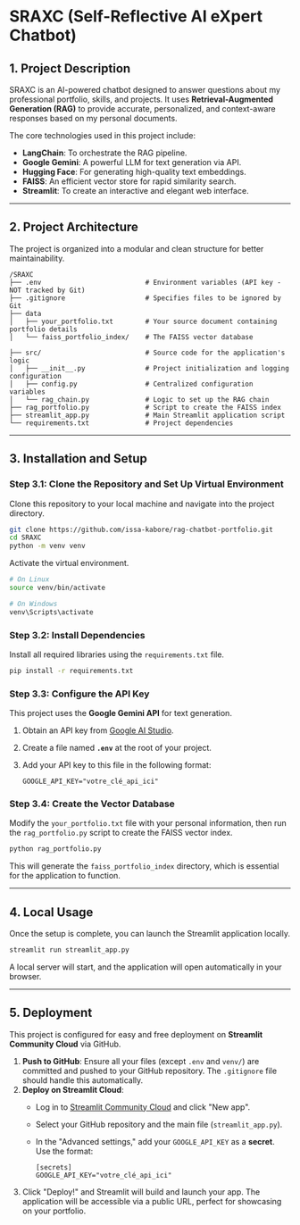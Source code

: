 # SRAXC (Self-Reflective AI eXpert Chatbot)

## 1\. Project Description

SRAXC is an AI-powered chatbot designed to answer questions about my professional portfolio, skills, and projects. It uses **Retrieval-Augmented Generation (RAG)** to provide accurate, personalized, and context-aware responses based on my personal documents.

The core technologies used in this project include:

  * **LangChain**: To orchestrate the RAG pipeline.
  * **Google Gemini**: A powerful LLM for text generation via API.
  * **Hugging Face**: For generating high-quality text embeddings.
  * **FAISS**: An efficient vector store for rapid similarity search.
  * **Streamlit**: To create an interactive and elegant web interface.

-----

## 2\. Project Architecture

The project is organized into a modular and clean structure for better maintainability.

```
/SRAXC
├── .env                          # Environment variables (API key - NOT tracked by Git)
├── .gitignore                    # Specifies files to be ignored by Git
├── data
│   ├── your_portfolio.txt        # Your source document containing portfolio details
│   └── faiss_portfolio_index/    # The FAISS vector database

├── src/                          # Source code for the application's logic
│   ├── __init__.py               # Project initialization and logging configuration
│   ├── config.py                 # Centralized configuration variables
│   └── rag_chain.py              # Logic to set up the RAG chain
├── rag_portfolio.py              # Script to create the FAISS index
├── streamlit_app.py              # Main Streamlit application script
└── requirements.txt              # Project dependencies
```

-----

## 3\. Installation and Setup

### Step 3.1: Clone the Repository and Set Up Virtual Environment

Clone this repository to your local machine and navigate into the project directory.

```bash
git clone https://github.com/issa-kabore/rag-chatbot-portfolio.git
cd SRAXC
python -m venv venv
```

Activate the virtual environment.

```bash
# On Linux
source venv/bin/activate

# On Windows
venv\Scripts\activate
```

### Step 3.2: Install Dependencies

Install all required libraries using the `requirements.txt` file.

```bash
pip install -r requirements.txt
```

### Step 3.3: Configure the API Key

This project uses the **Google Gemini API** for text generation.

1.  Obtain an API key from [Google AI Studio](https://aistudio.google.com/app/apikey).

2.  Create a file named **`.env`** at the root of your project.

3.  Add your API key to this file in the following format:

    ```
    GOOGLE_API_KEY="votre_clé_api_ici"
    ```

### Step 3.4: Create the Vector Database

Modify the `your_portfolio.txt` file with your personal information, then run the `rag_portfolio.py` script to create the FAISS vector index.

```bash
python rag_portfolio.py
```

This will generate the `faiss_portfolio_index` directory, which is essential for the application to function.

-----

## 4\. Local Usage

Once the setup is complete, you can launch the Streamlit application locally.

```bash
streamlit run streamlit_app.py
```

A local server will start, and the application will open automatically in your browser.

-----

## 5\. Deployment

This project is configured for easy and free deployment on **Streamlit Community Cloud** via GitHub.

1.  **Push to GitHub**: Ensure all your files (except `.env` and `venv/`) are committed and pushed to your GitHub repository. The `.gitignore` file should handle this automatically.
2.  **Deploy on Streamlit Cloud**:
      - Log in to [Streamlit Community Cloud](https://streamlit.io/cloud) and click "New app".

      - Select your GitHub repository and the main file (`streamlit_app.py`).

      - In the "Advanced settings," add your `GOOGLE_API_KEY` as a **secret**. Use the format:

        ```
        [secrets]
        GOOGLE_API_KEY="votre_clé_api_ici"
        ```
3.  Click "Deploy\!" and Streamlit will build and launch your app. The application will be accessible via a public URL, perfect for showcasing on your portfolio.